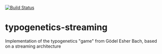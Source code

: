 [![Build Status](https://travis-ci.org/tobal/typogenetics-streaming.png?branch=master)](https://travis-ci.org/tobal/typogenetics-streaming)

# typogenetics-streaming
Implementation of the typogenetics "game" from Gödel Esher Bach, based on a streaming architecture
